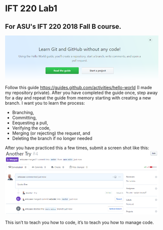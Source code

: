 # IFT 220 Lab1
## For ASU's IFT 220 2018 Fall B course.

![Learn Git without Code](https://github.com/ericcase/IFT220_Lab1/blob/master/Lab1_Learn_Git_without_Code.png)
 
Follow this guide https://guides.github.com/activities/hello-world (I made my repository private).  After you have completed the guide once, step away for a day and repeat the guide from memory starting with creating a new branch.  I want you to learn the process:
* Branching, 
* Committing, 
* Eequesting a pull, 
* Verifying the code, 
* Merging (or rejecting) the request, and 
* Deleting the branch if no longer needed

After you have practiced this a few times, submit a screen shot like this:
![another try](https://github.com/ericcase/IFT220_Lab1/blob/master/Lab1_Another_Try.png) 

This isn’t to teach you how to code, it’s to teach you how to manage code.

